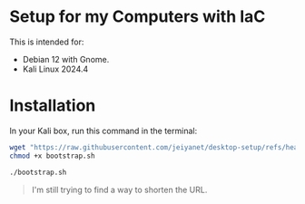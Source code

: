 # Setup for my Computers with IaC

This is intended for: 

- Debian 12 with Gnome.
- Kali Linux 2024.4

# Installation

In your Kali box, run this command in the terminal:

```bash
wget "https://raw.githubusercontent.com/jeiyanet/desktop-setup/refs/heads/main/deploy/bootstrap.sh" && \
chmod +x bootstrap.sh
```

```bash
./bootstrap.sh
```

> I'm still trying to find a way to shorten the URL.

